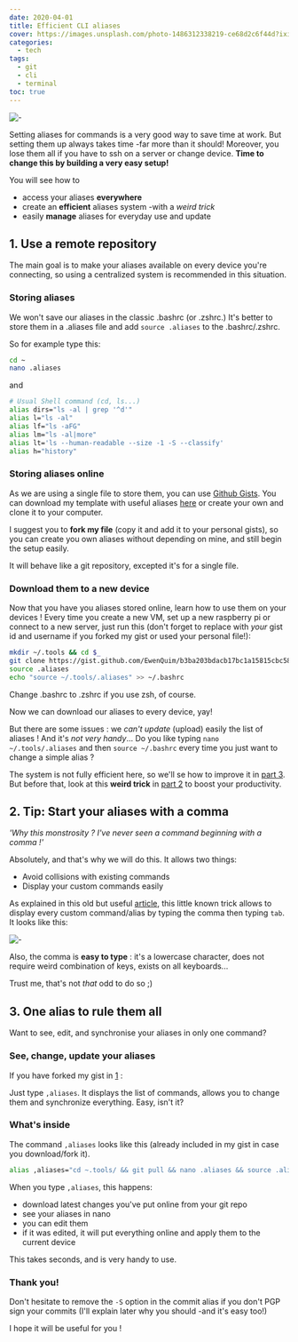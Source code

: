 ```yaml
---
date: 2020-04-01
title: Efficient CLI aliases
cover: https://images.unsplash.com/photo-1486312338219-ce68d2c6f44d?ixid=MXwxMjA3fDB8MHxzZWFyY2h8NHx8YmxvZ3xlbnwwfDB8MHw%3D&ixlib=rb-1.2.1&auto=format&fit=crop&w=900&q=60
categories:
  - tech
tags:
  - git
  - cli
  - terminal
toc: true
---
```


![-](/images/2-aliases.png)

Setting aliases for commands is a very good way to save time at work. But setting them up always takes time -far more than it should! Moreover, you lose them all if you have to ssh on a server or change device. **Time to change this by building a very easy setup!**

You will see how to

- access your aliases **everywhere**
- create an **efficient** aliases system -with a _weird trick_
- easily **manage** aliases for everyday use and update

## 1. Use a remote repository

The main goal is to make your aliases available on every device you're connecting, so using a centralized system is recommended in this situation.

### Storing aliases

We won't save our aliases in the classic .bashrc (or .zshrc.) It's better to store them in a .aliases file and add `source .aliases` to the .bashrc/.zshrc.

So for example type this:

```bash
cd ~
nano .aliases
```

and

```bash
# Usual Shell command (cd, ls...)
alias dirs="ls -al | grep '^d'"
alias l="ls -al"
alias lf="ls -aFG"
alias lm="ls -al|more"
alias lt='ls --human-readable --size -1 -S --classify'
alias h="history"
```

### Storing aliases online

As we are using a single file to store them, you can use [Github Gists](https://gist.github.com/). You can download my template with useful aliases [here](https://gist.github.com/EwenQuim/b3ba203bdacb17bc1a15815cbc58792d) or create your own and clone it to your computer.

I suggest you to **fork my file** (copy it and add it to your personal gists), so you can create you own aliases without depending on mine, and still begin the setup easily.

It will behave like a git repository, excepted it's for a single file.

### Download them to a new device

Now that you have you aliases stored online, learn how to use them on your devices ! Every time you create a new VM, set up a new raspberry pi or connect to a new server, just run this (don't forget to replace with _your_ gist id and username if you forked my gist or used your personal file!):

```bash
mkdir ~/.tools && cd $_
git clone https://gist.github.com/EwenQuim/b3ba203bdacb17bc1a15815cbc58792d.git .
source .aliases
echo "source ~/.tools/.aliases" >> ~/.bashrc
```

Change .bashrc to .zshrc if you use zsh, of course.

Now we can download our aliases to every device, yay!

But there are some issues : we _can't update_ (upload) easily the list of aliases ! And it's _not very handy_... Do you like typing `nano ~/.tools/.aliases` and then `source ~/.bashrc` every time you just want to change a simple alias ?

The system is not fully efficient here, so we'll se how to improve it in [part 3](#3-one-alias-to-rule-them-all). But before that, look at this **weird trick** in [part 2](#2-tip-start-your-aliases-with-a-comma) to boost your productivity.

## 2. Tip: Start your aliases with a comma

_'Why this monstrosity ? I've never seen a command beginning with a comma !'_

Absolutely, and that's why we will do this. It allows two things:

- Avoid collisions with existing commands
- Display your custom commands easily

As explained in this old but useful [article](https://rhodesmill.org/brandon/2009/commands-with-comma/), this little known trick allows to display every custom command/alias by typing the comma then typing `tab`. It looks like this:

![-](../.gitbook/assets/2-aliases%20%281%29%20%281%29.png)

Also, the comma is **easy to type** : it's a lowercase character, does not require weird combination of keys, exists on all keyboards...

Trust me, that's not _that_ odd to do so ;)

## 3. One alias to rule them all

Want to see, edit, and synchronise your aliases in only one command?

### See, change, update your aliases

If you have forked my gist in [1](#1-use-a-remote-repository) :

Just type `,aliases`. It displays the list of commands, allows you to change them and synchronize everything. Easy, isn't it?

### What's inside

The command `,aliases` looks like this (already included in my gist in case you download/fork it).

```bash
alias ,aliases="cd ~.tools/ && git pull && nano .aliases && source .aliases && git commit -a -v ; git push origin master ; cd -"
```

When you type `,aliases`, this happens:

- download latest changes you've put online from your git repo
- see your aliases in nano
- you can edit them
- if it was edited, it will put everything online and apply them to the current device

This takes seconds, and is very handy to use.

### Thank you!

Don't hesitate to remove the `-S` option in the commit alias if you don't PGP sign your commits (I'll explain later why you should -and it's easy too!)

I hope it will be useful for you !

